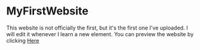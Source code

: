 # MyFirstWebsite
This website is not officially the first, but it's the first one I've uploaded. I will edit it whenever I learn a new element. You can preview the website by clicking [Here](https://ahmed-hamdy-ahmed.github.io/MyFirstWebsite/)
> 
